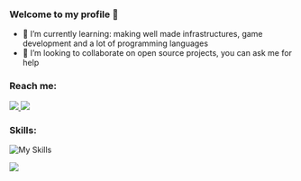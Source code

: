 ### Welcome to my profile 👋
- 🌱 I’m currently learning: making well made infrastructures, game development and a lot of programming languages
- 👯 I’m looking to collaborate on open source projects, you can ask me for help
### Reach me:
<a href="mailto: pixelfedericoh@gmail.com"> <img src="https://img.shields.io/badge/Gmail-D14836?style=for-the-badge&logo=gmail&logoColor=white" /> </a>
<a href="https://t.me/pixelfederico"> <img src="https://img.shields.io/badge/Telegram-2CA5E0?style=for-the-badge&logo=telegram&logoColor=white" /> </a>

### Skills:
![My Skills](https://skillicons.dev/icons?i=nodejs,js,ts,react,html,css,mysql,java,idea,spring,python,c,cpp,cs,nextjs,angular,rust,flutter,kotlin,tauri,unity,unrealengine,php,docker,linux,aws,bash,blender,cloudflare,firebase,gcp,lua,nginx,redis,svelte)

![](https://komarev.com/ghpvc/?username=PixelFederico)
